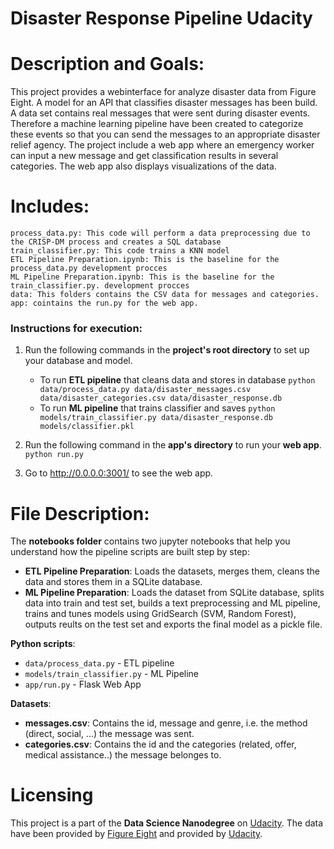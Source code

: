 # Disaster Response Pipeline Udacity

# Description and Goals:

This project provides a webinterface for analyze disaster data from Figure Eight. A model for an API that classifies disaster messages has been build.
A data set contains real messages that were sent during disaster events. Therefore a machine learning pipeline have been created to categorize these events so that you can send the messages to an appropriate disaster relief agency.
The project include a web app where an emergency worker can input a new message and get classification results in several categories. The web app also displays visualizations of the data.

# Includes:

    process_data.py: This code will perform a data preprocessing due to the CRISP-DM process and creates a SQL database
    train_classifier.py: This code trains a KNN model
    ETL Pipeline Preparation.ipynb: This is the baseline for the process_data.py development procces
    ML Pipeline Preparation.ipynb: This is the baseline for the train_classifier.py. development procces
    data: This folders contains the CSV data for messages and categories.
    app: cointains the run.py for the web app.


### Instructions for execution:

1. Run the following commands in the **project's root directory** to set up your database and model.

    - To run **ETL pipeline** that cleans data and stores in database
        `python data/process_data.py data/disaster_messages.csv data/disaster_categories.csv data/disaster_response.db`
    - To run **ML pipeline** that trains classifier and saves
        `python models/train_classifier.py data/disaster_response.db models/classifier.pkl`

2. Run the following command in the **app's directory** to run your **web app**.
    `python run.py`

3. Go to http://0.0.0.0:3001/ to see the web app.

# File Description:

The **notebooks folder** contains two jupyter notebooks that help you understand how the pipeline scripts are built step by step:

- **ETL Pipeline Preparation**: Loads the datasets, merges them, cleans the data and stores them in a SQLite database.
- **ML Pipeline Preparation**: Loads the dataset from SQLite database, splits data into train and test set, builds a text preprocessing and ML pipeline, trains and tunes models using GridSearch (SVM, Random Forest), outputs reults on the test set and exports the final model as a pickle file.

**Python scripts**:

- `data/process_data.py` - ETL pipeline 
- `models/train_classifier.py` - ML Pipeline
- `app/run.py` - Flask Web App

**Datasets**:

- **messages.csv**: Contains the id, message and genre, i.e. the method (direct, social, ...) the message was sent.
- **categories.csv**: Contains the id and the categories (related, offer, medical assistance..) the message belonges to.

# Licensing
This project is a part of the **Data Science Nanodegree** on [Udacity](https://www.udacity.com).
The data have been provided by [Figure Eight](https://appen.com) and provided by [Udacity](https://www.udacity.com).

